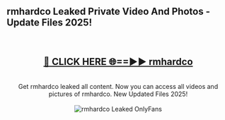 <h2>rmhardco Leaked Private Video And Photos - Update Files 2025!</h2>
<br>
<div align="center">
<h2><a href="https://top-ai-tools.click/QrbHav" rel="nofollow">🔴 CLICK HERE 🌐==►► rmhardco</a></h2>
<br>
Get rmhardco leaked all content. Now you can access all videos and pictures of rmhardco. New Updated Files 2025!
<br>
<br>
<a href="https://top-ai-tools.click/QrbHav" rel="nofollow" data-target="animated-image.originalLink"><img src="https://i.ibb.co.com/WyWwxjT/player-gif2.gif" alt="rmhardco Leaked  OnlyFans" style="max-width: 100%; display: inline-block;" data-target="animated-image.originalImage"></a>
</div>
<br>